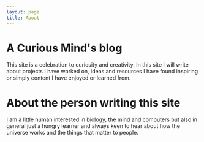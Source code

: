 ```yaml
---
layout: page 
title: About
---
```


# A Curious Mind's blog

This site is a celebration to curiosity and creativity. In this site I will write about projects I have worked on, ideas and resources I have found inspiring or simply content I have enjoyed or learned from.

# About the person writing this site

I am a little human interested in biology, the mind and computers but also in general just a hungry learner and always keen to hear about how the universe works and the things that matter to people.

